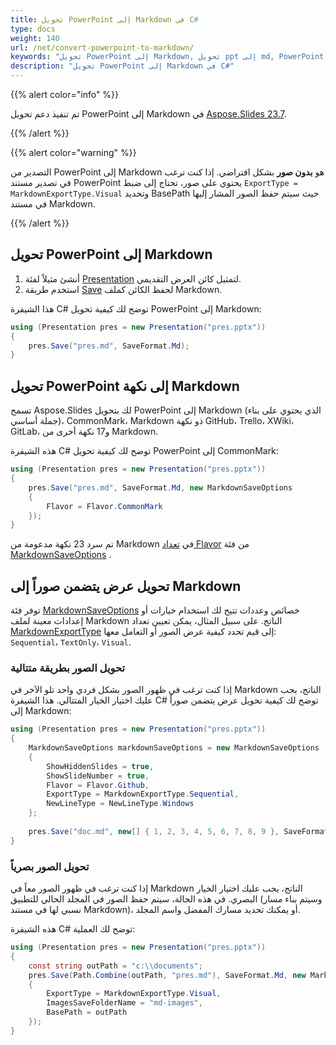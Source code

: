 ```yaml
---
title: تحويل PowerPoint إلى Markdown في C#
type: docs
weight: 140
url: /net/convert-powerpoint-to-markdown/
keywords: "تحويل PowerPoint إلى Markdown, تحويل ppt إلى md, PowerPoint, PPT, PPTX, عرض تقديمي, Markdown, C#, Csharp, .NET, Aspose.Slides"
description: "تحويل PowerPoint إلى Markdown في C#"
---
```


{{% alert color="info" %}} 

تم تنفيذ دعم تحويل PowerPoint إلى Markdown في [Aspose.Slides 23.7](https://docs.aspose.com/slides/net/aspose-slides-for-net-23-7-release-notes/).

{{% /alert %}} 

{{% alert color="warning" %}} 

التصدير من PowerPoint إلى Markdown هو **بدون صور** بشكل افتراضي. إذا كنت ترغب في تصدير مستند PowerPoint يحتوي على صور، تحتاج إلى ضبط `ExportType = MarkdownExportType.Visual` وتحديد BasePath حيث سيتم حفظ الصور المشار إليها في مستند Markdown.

{{% /alert %}} 

## **تحويل PowerPoint إلى Markdown**

1. أنشئ مثيلاً لفئة [Presentation](https://reference.aspose.com/slides/net/aspose.slides/presentation) لتمثيل كائن العرض التقديمي.
2. استخدم طريقة [Save](https://reference.aspose.com/slides/net/aspose.slides/presentation/methods/save) لحفظ الكائن كملف Markdown.

هذا الشيفرة C# توضح لك كيفية تحويل PowerPoint إلى Markdown:

```c#
using (Presentation pres = new Presentation("pres.pptx"))
{
    pres.Save("pres.md", SaveFormat.Md);
}
```

## تحويل PowerPoint إلى نكهة Markdown

تسمح Aspose.Slides لك بتحويل PowerPoint إلى Markdown (الذي يحتوي على بناء جملة أساسي)، CommonMark، Markdown ذو نكهة GitHub، Trello، XWiki، GitLab، و17 نكهة أخرى من Markdown.

هذه الشيفرة C# توضح لك كيفية تحويل PowerPoint إلى CommonMark:

```c#
using (Presentation pres = new Presentation("pres.pptx"))
{
    pres.Save("pres.md", SaveFormat.Md, new MarkdownSaveOptions
    {
        Flavor = Flavor.CommonMark
    });
}
```

تم سرد 23 نكهة مدعومة من Markdown في [تعداد Flavor](https://reference.aspose.com/slides/net/aspose.slides.dom.export.markdown.saveoptions/flavor/) من فئة [MarkdownSaveOptions](https://reference.aspose.com/slides/net/aspose.slides.dom.export.markdown.saveoptions/markdownsaveoptions/) .

## **تحويل عرض يتضمن صوراً إلى Markdown**

توفر فئة [MarkdownSaveOptions](https://reference.aspose.com/slides/net/aspose.slides.dom.export.markdown.saveoptions/markdownsaveoptions/) خصائص وعددات تتيح لك استخدام خيارات أو إعدادات معينة لملف Markdown الناتج. على سبيل المثال، يمكن تعيين تعداد [MarkdownExportType](https://reference.aspose.com/slides/net/aspose.slides.dom.export.markdown.saveoptions/markdownexporttype/) إلى قيم تحدد كيفية عرض الصور أو التعامل معها: `Sequential`، `TextOnly`، `Visual`.

### **تحويل الصور بطريقة متتالية**

إذا كنت ترغب في ظهور الصور بشكل فردي واحد تلو الآخر في Markdown الناتج، يجب عليك اختيار الخيار المتتالي. هذا الشيفرة C# توضح لك كيفية تحويل عرض يتضمن صوراً إلى Markdown:

```c#
using (Presentation pres = new Presentation("pres.pptx"))
{
    MarkdownSaveOptions markdownSaveOptions = new MarkdownSaveOptions
    {
        ShowHiddenSlides = true,
        ShowSlideNumber = true,
        Flavor = Flavor.Github,
        ExportType = MarkdownExportType.Sequential,
        NewLineType = NewLineType.Windows
    };
    
    pres.Save("doc.md", new[] { 1, 2, 3, 4, 5, 6, 7, 8, 9 }, SaveFormat.Md, markdownSaveOptions);
}
```

### **تحويل الصور بصرياً**

إذا كنت ترغب في ظهور الصور معاً في Markdown الناتج، يجب عليك اختيار الخيار البصري. في هذه الحالة، سيتم حفظ الصور في المجلد الحالي للتطبيق (وسيتم بناء مسار نسبي لها في مستند Markdown)، أو يمكنك تحديد مسارك المفضل واسم المجلد.

هذه الشيفرة C# توضح لك العملية:

```c#
using (Presentation pres = new Presentation("pres.pptx"))
{
    const string outPath = "c:\\documents";
    pres.Save(Path.Combine(outPath, "pres.md"), SaveFormat.Md, new MarkdownSaveOptions
    { 
        ExportType = MarkdownExportType.Visual,
        ImagesSaveFolderName = "md-images",
        BasePath = outPath
    });
}
```
